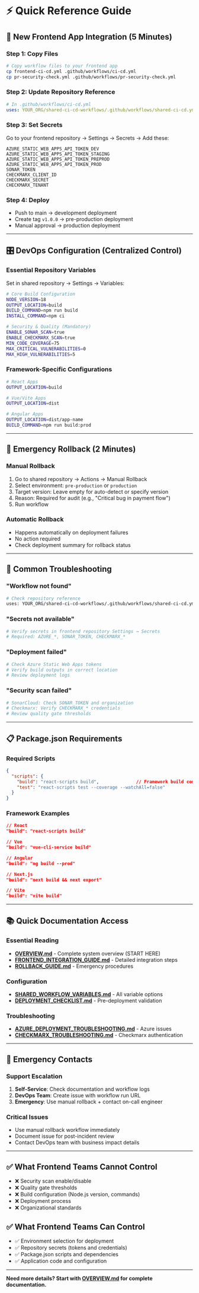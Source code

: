 # ⚡ Quick Reference Guide

## 🚀 **New Frontend App Integration (5 Minutes)**

### **Step 1: Copy Files**
```bash
# Copy workflow files to your frontend app
cp frontend-ci-cd.yml .github/workflows/ci-cd.yml
cp pr-security-check.yml .github/workflows/pr-security-check.yml
```

### **Step 2: Update Repository Reference**
```yaml
# In .github/workflows/ci-cd.yml
uses: YOUR_ORG/shared-ci-cd-workflows/.github/workflows/shared-ci-cd.yml@main
```

### **Step 3: Set Secrets**
Go to your frontend repository → Settings → Secrets → Add these:
```
AZURE_STATIC_WEB_APPS_API_TOKEN_DEV
AZURE_STATIC_WEB_APPS_API_TOKEN_STAGING  
AZURE_STATIC_WEB_APPS_API_TOKEN_PREPROD
AZURE_STATIC_WEB_APPS_API_TOKEN_PROD
SONAR_TOKEN
CHECKMARX_CLIENT_ID
CHECKMARX_SECRET
CHECKMARX_TENANT
```

### **Step 4: Deploy**
- Push to main → development deployment
- Create tag `v1.0.0` → pre-production deployment
- Manual approval → production deployment

---

## 🎛️ **DevOps Configuration (Centralized Control)**

### **Essential Repository Variables**
Set in shared repository → Settings → Variables:
```bash
# Core Build Configuration
NODE_VERSION=18
OUTPUT_LOCATION=build
BUILD_COMMAND=npm run build
INSTALL_COMMAND=npm ci

# Security & Quality (Mandatory)
ENABLE_SONAR_SCAN=true
ENABLE_CHECKMARX_SCAN=true
MIN_CODE_COVERAGE=75
MAX_CRITICAL_VULNERABILITIES=0
MAX_HIGH_VULNERABILITIES=5
```

### **Framework-Specific Configurations**
```bash
# React Apps
OUTPUT_LOCATION=build

# Vue/Vite Apps
OUTPUT_LOCATION=dist

# Angular Apps
OUTPUT_LOCATION=dist/app-name
BUILD_COMMAND=npm run build:prod
```

---

## 🔄 **Emergency Rollback (2 Minutes)**

### **Manual Rollback**
1. Go to shared repository → Actions → Manual Rollback
2. Select environment: `pre-production` or `production`
3. Target version: Leave empty for auto-detect or specify version
4. Reason: Required for audit (e.g., "Critical bug in payment flow")
5. Run workflow

### **Automatic Rollback**
- Happens automatically on deployment failures
- No action required
- Check deployment summary for rollback status

---

## 🔧 **Common Troubleshooting**

### **"Workflow not found"**
```bash
# Check repository reference
uses: YOUR_ORG/shared-ci-cd-workflows/.github/workflows/shared-ci-cd.yml@main
```

### **"Secrets not available"**
```bash
# Verify secrets in frontend repository Settings → Secrets
# Required: AZURE_*, SONAR_TOKEN, CHECKMARX_*
```

### **"Deployment failed"**
```bash
# Check Azure Static Web Apps tokens
# Verify build outputs in correct location
# Review deployment logs
```

### **"Security scan failed"**
```bash
# SonarCloud: Check SONAR_TOKEN and organization
# Checkmarx: Verify CHECKMARX_* credentials
# Review quality gate thresholds
```

---

## 📋 **Package.json Requirements**

### **Required Scripts**
```json
{
  "scripts": {
    "build": "react-scripts build",              // Framework build command
    "test": "react-scripts test --coverage --watchAll=false"
  }
}
```

### **Framework Examples**
```json
// React
"build": "react-scripts build"

// Vue
"build": "vue-cli-service build"

// Angular  
"build": "ng build --prod"

// Next.js
"build": "next build && next export"

// Vite
"build": "vite build"
```

---

## 📚 **Quick Documentation Access**

### **Essential Reading**
- **[OVERVIEW.md](OVERVIEW.md)** - Complete system overview (START HERE)
- **[FRONTEND_INTEGRATION_GUIDE.md](FRONTEND_INTEGRATION_GUIDE.md)** - Detailed integration steps
- **[ROLLBACK_GUIDE.md](ROLLBACK_GUIDE.md)** - Emergency procedures

### **Configuration**
- **[SHARED_WORKFLOW_VARIABLES.md](SHARED_WORKFLOW_VARIABLES.md)** - All variable options
- **[DEPLOYMENT_CHECKLIST.md](DEPLOYMENT_CHECKLIST.md)** - Pre-deployment validation

### **Troubleshooting**
- **[AZURE_DEPLOYMENT_TROUBLESHOOTING.md](AZURE_DEPLOYMENT_TROUBLESHOOTING.md)** - Azure issues
- **[CHECKMARX_TROUBLESHOOTING.md](CHECKMARX_TROUBLESHOOTING.md)** - Checkmarx authentication

---

## 🚨 **Emergency Contacts**

### **Support Escalation**
1. **Self-Service**: Check documentation and workflow logs
2. **DevOps Team**: Create issue with workflow run URL
3. **Emergency**: Use manual rollback + contact on-call engineer

### **Critical Issues**
- Use manual rollback workflow immediately
- Document issue for post-incident review
- Contact DevOps team with business impact details

---

## ✅ **What Frontend Teams Cannot Control**

- ❌ Security scan enable/disable
- ❌ Quality gate thresholds
- ❌ Build configuration (Node.js version, commands)
- ❌ Deployment process
- ❌ Organizational standards

## ✅ **What Frontend Teams Can Control**

- ✅ Environment selection for deployment
- ✅ Repository secrets (tokens and credentials)
- ✅ Package.json scripts and dependencies
- ✅ Application code and configuration

---

**Need more details? Start with [OVERVIEW.md](OVERVIEW.md) for complete documentation.**